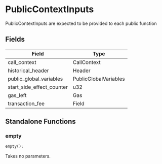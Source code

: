 # PublicContextInputs

PublicContextInputs are expected to be provided to each public function

## Fields
| Field | Type |
| --- | --- |
| call_context | CallContext |
| historical_header | Header |
| public_global_variables | PublicGlobalVariables |
| start_side_effect_counter | u32 |
| gas_left | Gas |
| transaction_fee | Field |

## Standalone Functions

### empty

```rust
empty();
```

Takes no parameters.

